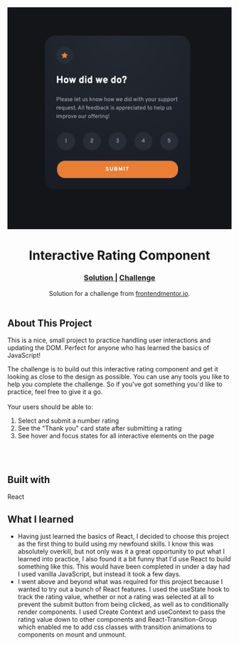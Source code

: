 <div align="center"><img src="/src/images/screenshot.png"></img></div>
<h1 align="center">Interactive Rating Component</h1>

<div align="center">
  <h3>
    <a href="https://waynetasaki.github.io/interactive-rating-component/>🌐 Live Site </a>  |  
    <a href="#"> Solution </a> | 
    <a href="https://www.frontendmentor.io/challenges/interactive-rating-component-koxpeBUmI"> Challenge </a> 
  </h3>
</div>
<div align="center">
   Solution for a challenge from  <a href="https://www.frontendmentor.io/" target="_blank">frontendmentor.io</a>.
</div>
<br>

## About This Project

<p>This is a nice, small project to practice handling user interactions and updating the DOM. Perfect for anyone who has learned the basics of JavaScript!


The challenge is to build out this interactive rating component and get it looking as close to the design as possible. You can use any tools you like to help you complete the challenge. So if you've got something you'd like to practice, feel free to give it a go.
<br>
<br>
Your users should be able to:
1. Select and submit a number rating
2. See the "Thank you" card state after submitting a rating
3. See hover and focus states for all interactive elements on the page
<br>
<br>



## Built with

<p>React</p>

## What I learned
- Having just learned the basics of React, I decided to choose this project as the first thing to build using my newfound skills. I know this was absolutely overkill, but not only was it a great opportunity to put what I learned into practice, I also found it a bit funny that I'd use React to build something like this. This would have been completed in under a day had I used vanilla JavaScript, but instead it took a few days.
- I went above and beyond what was required for this project because I wanted to try out a bunch of React features. I used the useState hook to track the rating value, whether or not a rating was selected at all to prevent the submit button from being clicked, as well as to conditionally render components. I used Create Context and useContext to pass the rating value down to other components and React-Transition-Group which enabled me to add css classes with transition animations to components on mount and unmount.
